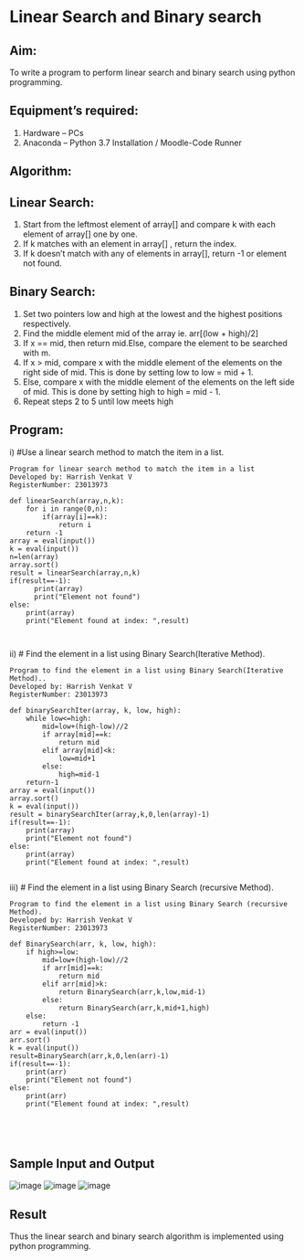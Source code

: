 # Linear Search and Binary search
## Aim:
To write a program to perform linear search and binary search using python programming.
## Equipment’s required:
1.	Hardware – PCs
2.	Anaconda – Python 3.7 Installation / Moodle-Code Runner
## Algorithm:
## Linear Search:
1.	Start from the leftmost element of array[] and compare k with each element of array[] one by one.
2.	If k matches with an element in array[] , return the index.
3.	If k doesn’t match with any of elements in array[], return -1 or element not found.
## Binary Search:
1.	Set two pointers low and high at the lowest and the highest positions respectively.
2.	Find the middle element mid of the array ie. arr[(low + high)/2]
3.	If x == mid, then return mid.Else, compare the element to be searched with m.
4.	If x > mid, compare x with the middle element of the elements on the right side of mid. This is done by setting low to low = mid + 1.
5.	Else, compare x with the middle element of the elements on the left side of mid. This is done by setting high to high = mid - 1.
6.	Repeat steps 2 to 5 until low meets high
## Program:
i)	#Use a linear search method to match the item in a list.
```
Program for linear search method to match the item in a list
Developed by: Harrish Venkat V
RegisterNumber: 23013973

def linearSearch(array,n,k):
    for i in range(0,n):
        if(array[i]==k):
            return i
    return -1       
array = eval(input())
k = eval(input()) 
n=len(array)
array.sort()
result = linearSearch(array,n,k)
if(result==-1):
      print(array)
      print("Element not found") 
else:
    print(array)
    print("Element found at index: ",result)



```
ii)	# Find the element in a list using Binary Search(Iterative Method).
```
Program to find the element in a list using Binary Search(Iterative Method)..
Developed by: Harrish Venkat V
RegisterNumber: 23013973

def binarySearchIter(array, k, low, high):
    while low<=high:
        mid=low+(high-low)//2
        if array[mid]==k:
            return mid
        elif array[mid]<k:
            low=mid+1
        else:
            high=mid-1
    return-1
array = eval(input())
array.sort()
k = eval(input()) 
result = binarySearchIter(array,k,0,len(array)-1)
if(result==-1):
    print(array)
    print("Element not found")
else:
    print(array)
    print("Element found at index: ",result)


```
iii)	# Find the element in a list using Binary Search (recursive Method).
```
Program to find the element in a list using Binary Search (recursive Method).
Developed by: Harrish Venkat V
RegisterNumber: 23013973

def BinarySearch(arr, k, low, high):
    if high>=low:
        mid=low+(high-low)//2
        if arr[mid]==k:
            return mid
        elif arr[mid]>k:
            return BinarySearch(arr,k,low,mid-1)
        else:
            return BinarySearch(arr,k,mid+1,high)
    else:
        return -1
arr = eval(input())
arr.sort()
k = eval(input()) 
result=BinarySearch(arr,k,0,len(arr)-1)
if(result==-1):
    print(arr)
    print("Element not found")
else:
    print(arr)
    print("Element found at index: ",result)





```
## Sample Input and Output
![image](https://github.com/HarrishVenkat/Search-Algorithm/assets/144979588/78b141c5-63e3-4d9f-972c-bba011a6b391)
![image](https://github.com/HarrishVenkat/Search-Algorithm/assets/144979588/96eb2709-33e2-4031-b51e-4dc75a6d2a4b)
![image](https://github.com/HarrishVenkat/Search-Algorithm/assets/144979588/882fa58d-a251-4555-a04c-91c17d0b5dba)






## Result
Thus the linear search and binary search algorithm is implemented using python programming.
